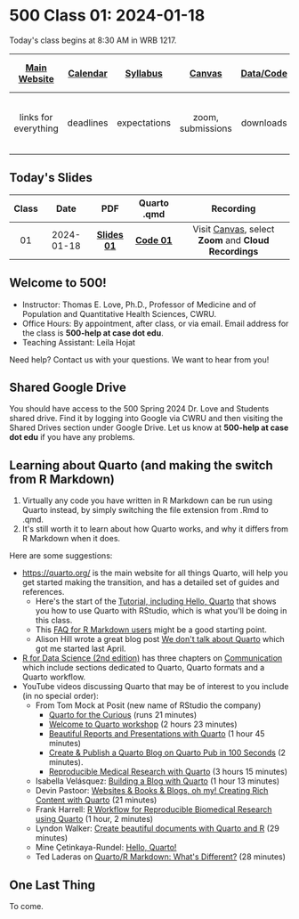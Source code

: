 # 500 Class 01: 2024-01-18

Today's class begins at 8:30 AM in WRB 1217.

[Main Website](https://thomaselove.github.io/500-2024/) | [Calendar](https://thomaselove.github.io/500-2024/calendar.html) | [Syllabus](https://thomaselove.github.io/500-syllabus-2024) | [Canvas](https://canvas.case.edu) | [Data/Code](https://github.com/THOMASELOVE/500-data) |  [Sources](https://github.com/THOMASELOVE/500-sources) | For help, email
:-----------: | :--------------: | :----------: | :---------: | :-------------: | :------: | :-----------: 
links for everything | deadlines | expectations | zoom, submissions | downloads | to read | `500-help` at `case` dot `edu`

## Today's Slides

Class | Date | PDF | Quarto .qmd | Recording
:---: | :--------: | :------: | :------: | :-------------:
01 | 2024-01-18 | **[Slides 01](https://github.com/THOMASELOVE/500-slides-2024/blob/main/500_slides01.pdf)** | **[Code 01](https://github.com/THOMASELOVE/500-slides-2024/blob/main/500_slides01.qmd)** | Visit [Canvas](https://canvas.case.edu/), select **Zoom** and **Cloud Recordings**

## Welcome to 500!

- Instructor: Thomas E. Love, Ph.D., Professor of Medicine and of Population and Quantitative Health Sciences, CWRU.
- Office Hours: By appointment, after class, or via email. Email address for the class is **500-help at case dot edu**.
- Teaching Assistant: Leila Hojat

Need help? Contact us with your questions. We want to hear from you!

## Shared Google Drive

You should have access to the 500 Spring 2024 Dr. Love and Students shared drive. Find it by logging into Google via CWRU and then visiting the Shared Drives section under Google Drive. Let us know at **500-help at case dot edu** if you have any problems.

## Learning about Quarto (and making the switch from R Markdown)

1. Virtually any code you have written in R Markdown can be run using Quarto instead, by simply switching the file extension from .Rmd to .qmd.
2. It's still worth it to learn about how Quarto works, and why it differs from R Markdown when it does.

Here are some suggestions:

- <https://quarto.org/> is the main website for all things Quarto, will help you get started making the transition, and has a detailed set of guides and references.
    - Here's the start of the [Tutorial, including Hello, Quarto](https://quarto.org/docs/get-started/hello/rstudio.html) that shows you how to use Quarto with RStudio, which is what you'll be doing in this class.
    - This [FAQ for R Markdown users](https://quarto.org/docs/faq/rmarkdown.html) might be a good starting point.
    - Alison Hill wrote a great blog post [We don't talk about Quarto](https://www.apreshill.com/blog/2022-04-we-dont-talk-about-quarto/) which got me started last April.
- [R for Data Science (2nd edition)](https://r4ds.hadley.nz/) has three chapters on [Communication](https://r4ds.hadley.nz/communicate.html) which include sections dedicated to Quarto, Quarto formats and a Quarto workflow.
- YouTube videos discussing Quarto that may be of interest to you include (in no special order):
    - From Tom Mock at Posit (new name of RStudio the company)
        - [Quarto for the Curious](https://www.youtube.com/watch?v=mrvhk2XUfWo) (runs 21 minutes)
        - [Welcome to Quarto workshop](https://www.youtube.com/watch?v=yvi5uXQMvu4) (2 hours 23 minutes)
        - [Beautiful Reports and Presentations with Quarto](https://www.youtube.com/watch?v=hbf7Ai3jnxY) (1 hour 45 minutes)
        - [Create & Publish a Quarto Blog on Quarto Pub in 100 Seconds](https://www.youtube.com/watch?v=t8qtcDyCRFA) (2 minutes).
        - [Reproducible Medical Research with Quarto](https://www.youtube.com/watch?v=KnwQFph3s94) (3 hours 15 minutes)
    - Isabella Velásquez: [Building a Blog with Quarto](https://www.youtube.com/watch?v=CVcvXfRyfE0) (1 hour 13 minutes)
    - Devin Pastoor: [Websites & Books & Blogs, oh my! Creating Rich Content with Quarto](https://www.youtube.com/watch?v=A9QRN4cpsDY) (21 minutes)
    - Frank Harrell: [R Workflow for Reproducible Biomedical Research using Quarto](https://www.youtube.com/watch?v=NCrrN3Al-kw) (1 hour, 2 minutes)
    - Lyndon Walker: [Create beautiful documents with Quarto and R](https://www.youtube.com/watch?v=y5VcxMOnj3M) (29 minutes)
    - Mine Çetinkaya-Rundel: [Hello, Quarto!](https://www.youtube.com/watch?v=YVa5cdkypbw)
    - Ted Laderas on [Quarto/R Markdown: What's Different?](https://www.youtube.com/watch?v=xC6I5OVOnKI) (28 minutes)

## One Last Thing

To come.

